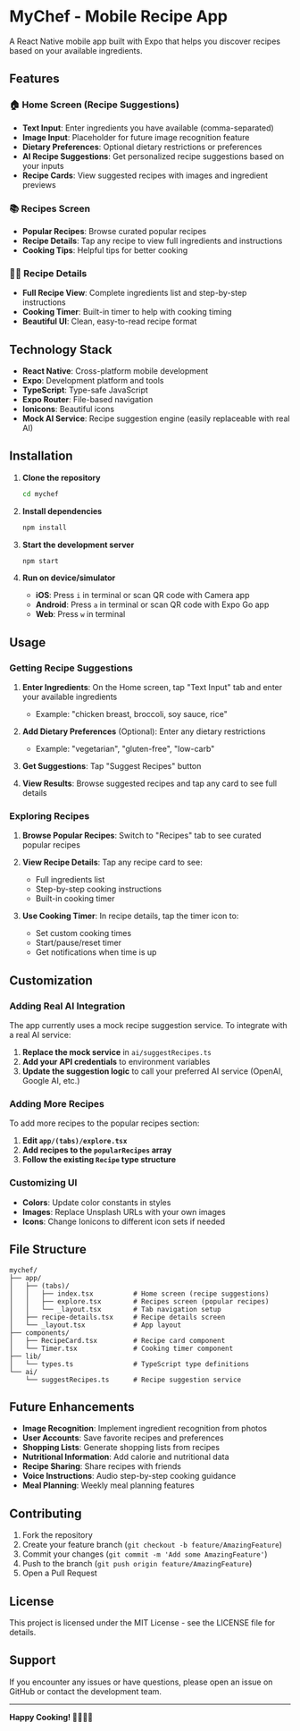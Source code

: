 # MyChef - Mobile Recipe App

A React Native mobile app built with Expo that helps you discover recipes based on your available ingredients.

## Features

### 🏠 Home Screen (Recipe Suggestions)
- **Text Input**: Enter ingredients you have available (comma-separated)
- **Image Input**: Placeholder for future image recognition feature
- **Dietary Preferences**: Optional dietary restrictions or preferences
- **AI Recipe Suggestions**: Get personalized recipe suggestions based on your inputs
- **Recipe Cards**: View suggested recipes with images and ingredient previews

### 📚 Recipes Screen
- **Popular Recipes**: Browse curated popular recipes
- **Recipe Details**: Tap any recipe to view full ingredients and instructions
- **Cooking Tips**: Helpful tips for better cooking

### 🧑‍🍳 Recipe Details
- **Full Recipe View**: Complete ingredients list and step-by-step instructions
- **Cooking Timer**: Built-in timer to help with cooking timing
- **Beautiful UI**: Clean, easy-to-read recipe format

## Technology Stack

- **React Native**: Cross-platform mobile development
- **Expo**: Development platform and tools
- **TypeScript**: Type-safe JavaScript
- **Expo Router**: File-based navigation
- **Ionicons**: Beautiful icons
- **Mock AI Service**: Recipe suggestion engine (easily replaceable with real AI)

## Installation

1. **Clone the repository**
   ```bash
   cd mychef
   ```

2. **Install dependencies**
   ```bash
   npm install
   ```

3. **Start the development server**
   ```bash
   npm start
   ```

4. **Run on device/simulator**
   - **iOS**: Press `i` in terminal or scan QR code with Camera app
   - **Android**: Press `a` in terminal or scan QR code with Expo Go app
   - **Web**: Press `w` in terminal

## Usage

### Getting Recipe Suggestions

1. **Enter Ingredients**: On the Home screen, tap "Text Input" tab and enter your available ingredients
   - Example: "chicken breast, broccoli, soy sauce, rice"

2. **Add Dietary Preferences** (Optional): Enter any dietary restrictions
   - Example: "vegetarian", "gluten-free", "low-carb"

3. **Get Suggestions**: Tap "Suggest Recipes" button

4. **View Results**: Browse suggested recipes and tap any card to see full details

### Exploring Recipes

1. **Browse Popular Recipes**: Switch to "Recipes" tab to see curated popular recipes

2. **View Recipe Details**: Tap any recipe card to see:
   - Full ingredients list
   - Step-by-step cooking instructions
   - Built-in cooking timer

3. **Use Cooking Timer**: In recipe details, tap the timer icon to:
   - Set custom cooking times
   - Start/pause/reset timer
   - Get notifications when time is up

## Customization

### Adding Real AI Integration

The app currently uses a mock recipe suggestion service. To integrate with a real AI service:

1. **Replace the mock service** in `ai/suggestRecipes.ts`
2. **Add your API credentials** to environment variables
3. **Update the suggestion logic** to call your preferred AI service (OpenAI, Google AI, etc.)

### Adding More Recipes

To add more recipes to the popular recipes section:

1. **Edit `app/(tabs)/explore.tsx`**
2. **Add recipes to the `popularRecipes` array**
3. **Follow the existing `Recipe` type structure**

### Customizing UI

- **Colors**: Update color constants in styles
- **Images**: Replace Unsplash URLs with your own images
- **Icons**: Change Ionicons to different icon sets if needed

## File Structure

```
mychef/
├── app/
│   ├── (tabs)/
│   │   ├── index.tsx          # Home screen (recipe suggestions)
│   │   ├── explore.tsx        # Recipes screen (popular recipes)
│   │   └── _layout.tsx        # Tab navigation setup
│   ├── recipe-details.tsx     # Recipe details screen
│   └── _layout.tsx            # App layout
├── components/
│   ├── RecipeCard.tsx         # Recipe card component
│   └── Timer.tsx              # Cooking timer component
├── lib/
│   └── types.ts               # TypeScript type definitions
└── ai/
    └── suggestRecipes.ts      # Recipe suggestion service
```

## Future Enhancements

- **Image Recognition**: Implement ingredient recognition from photos
- **User Accounts**: Save favorite recipes and preferences
- **Shopping Lists**: Generate shopping lists from recipes
- **Nutritional Information**: Add calorie and nutritional data
- **Recipe Sharing**: Share recipes with friends
- **Voice Instructions**: Audio step-by-step cooking guidance
- **Meal Planning**: Weekly meal planning features

## Contributing

1. Fork the repository
2. Create your feature branch (`git checkout -b feature/AmazingFeature`)
3. Commit your changes (`git commit -m 'Add some AmazingFeature'`)
4. Push to the branch (`git push origin feature/AmazingFeature`)
5. Open a Pull Request

## License

This project is licensed under the MIT License - see the LICENSE file for details.

## Support

If you encounter any issues or have questions, please open an issue on GitHub or contact the development team.

---

**Happy Cooking! 👨‍🍳👩‍🍳**
